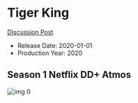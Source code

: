 # Tiger King

[Discussion Post](https://www.avsforum.com/threads/bass-eq-for-filtered-movies.2995212/post-59425530)

* Release Date: 2020-01-01
* Production Year: 2020

## Season 1 Netflix DD+ Atmos

![img 0](https://i.imgur.com/IYGMvpl.jpg)

